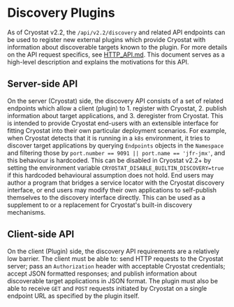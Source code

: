 # Discovery Plugins

As of Cryostat v2.2, the `/api/v2.2/discovery` and related API endpoints can be
used to register new external plugins which provide Cryostat with information
about discoverable targets known to the plugin. For more details on the API
request specifics, see [HTTP_API.md](./HTTP_API.md). This document serves as a
high-level description and explains the motivations for this API.

## Server-side API

On the server (Cryostat) side, the discovery API consists of a set of related
endpoints which allow a client (plugin) to 1. register with Cryostat, 2. publish
information about target applications, and 3. deregister from Cryostat. This is
intended to provide Cryostat end-users with an extensible interface for fitting
Cryostat into their own particular deployment scenarios. For example, when
Cryostat detects that it is running in a `k8s` environment, it tries to discover
target applications by querying `Endpoints` objects in the `Namespace` and
filtering those by `port.number == 9091 || port.name == 'jfr-jmx'`, and this
behaviour is hardcoded. This can be disabled in Cryostat v2.2+ by setting the
environment variable `CRYOSTAT_DISABLE_BUILTIN_DISCOVERY=true` if this hardcoded
behavioural assumption does not hold. End users may author a program that
bridges a service locator with the Cryostat discovery interface, or end users
may modify their own applications to self-publish themselves to the discovery
interface directly. This can be used as a supplement to or a replacement for
Cryostat's built-in discovery mechanisms.

## Client-side API

On the client (Plugin) side, the discovery API requirements are a relatively low
barrier. The client must be able to: send HTTP requests to the Cryostat server;
pass an `Authorization` header with acceptable Cryostat credentials; accept JSON
formatted responses; and publish information about discoverable target
applications in JSON format. The plugin must also be able to receive `GET` and
`POST` requests initiated by Cryostat on a single endpoint URL as specified by
the plugin itself.
